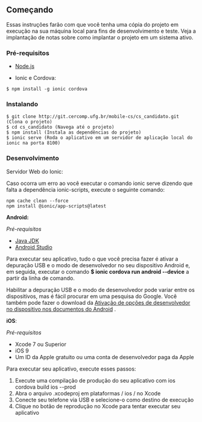 ## Começando

Essas instruções farão com que você tenha uma cópia do projeto em execução na sua máquina local para fins de desenvolvimento e teste. Veja a implantação de notas sobre como implantar o projeto em um sistema ativo.

### Pré-requisitos

* [Node.js](https://nodejs.org)

* Ionic e Cordova:
```
$ npm install -g ionic cordova
```

### Instalando

```
$ git clone http://git.cercomp.ufg.br/mobile-cs/cs_candidato.git (Clona o projeto)
$ cd cs_candidato (Navega até o projeto)
$ npm install (Instala as dependências do projeto)
$ ionic serve (Roda o aplicativo em um servidor de aplicação local do ionic na porta 8100)
```

### Desenvolvimento

Servidor Web do Ionic:

Caso ocorra um erro ao você executar o comando ionic serve dizendo que falta a dependência ionic-scripts,
execute o seguinte comando:

```
npm cache clean --force
npm install @ionic/app-scripts@latest
```


**Android:**

*Pré-requisitos*

* [Java JDK](http://www.oracle.com/technetwork/java/javase/downloads/index-jsp-138363.html)
* [Android Studio](https://developer.android.com/studio/index.html)

Para executar seu aplicativo, tudo o que você precisa fazer é ativar a depuração USB e o modo de desenvolvedor no seu dispositivo Android e, em seguida, executar o comando **$ ionic cordova run android --device** a partir da linha de comando.

Habilitar a depuração USB e o modo de desenvolvedor pode variar entre os dispositivos, mas é fácil procurar em uma pesquisa do Google. Você também pode fazer o download da [Ativação de opções de desenvolvedor no dispositivo nos documentos do Android](https://developer.android.com/studio/run/device#developer-device-options) .


**iOS**:

*Pré-requisitos*

* Xcode 7 ou Superior
* iOS 9
* Um ID da Apple gratuito ou uma conta de desenvolvedor paga da Apple

Para executar seu aplicativo, execute esses passos:

1. Execute uma compilação de produção do seu aplicativo com ios cordova build ios --prod
2. Abra o arquivo .xcodeproj em plataformas / ios / no Xcode
3. Conecte seu telefone via USB e selecione-o como destino de execução
4. Clique no botão de reprodução no Xcode para tentar executar seu aplicativo
